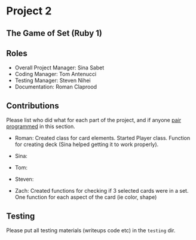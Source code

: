 # Project 2
## The Game of Set (Ruby 1)

## Roles
* Overall Project Manager: Sina Sabet
* Coding Manager: Tom Antenucci
* Testing Manager: Steven Nihei
* Documentation: Roman Claprood

## Contributions
Please list who did what for each part of the project, and if anyone [pair programmed](http://en.wikipedia.org/wiki/Pair_programming) in this section.

* Roman: Created class for card elements. Started Player class. Function for creating deck (Sina helped
         getting it to work properly).

* Sina:

* Tom:

* Steven: 

* Zach: Created functions for checking if 3 selected cards were in a set. One function for each aspect of the card (ie color, shape)

## Testing
Please put all testing materials (writeups code etc) in the `testing` dir.
